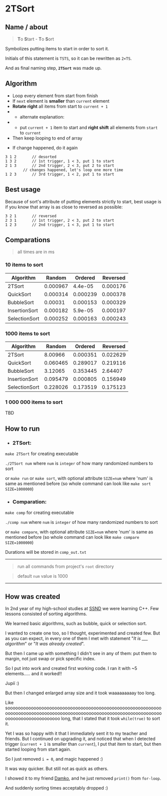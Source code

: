 # 2TSort

## Name / about
> **T**o **S**tart - **T**o **S**ort

Symbolizes putting items to start in order to sort it.

Initials of this statement is `TSTS`, so it can be rewritten as `2×TS`.

And as final naming step, **`2TSort`** was made up.

## Algorithm
- Loop every element from start from finish
- If `next` element is **smaller** than `current` element
- **Rotate right** all items from start to `current + 1`
- - alternate explanation: 
- - put `current + 1` item to start and **right shift** all elements from `start` to `current`
- Then keep looping to end of array

>
- If change happened, do it again

```
3 1 2		// desorted
1 3 2		// 1st trigger, 1 < 3, put 1 to start
2 1 3		// 2nd trigger, 2 < 3, put 2 to start
		// changes happened, let's loop one more time
1 2 3		// 3rd trigger, 1 < 2, put 1 to start
```

## Best usage
Because of sort's attribute of putting elements strictly to start,
best usage is if you know that array is as close to reversed as possible:
```
3 2 1		// reversed
2 3 1		// 1st trigger, 2 < 3, put 2 to start
1 2 3		// 2nd trigger, 1 < 3, put 1 to start
```

## Comparations
> all times are in ms

### 10 items to sort

| Algorithm     |   Random |  Ordered | Reversed |
|---------------|----------|----------|----------|
| 2TSort        | 0.000967 |  4.4e-05 | 0.000176 |
| QuickSort     | 0.000314 | 0.000239 | 0.000378 |
| BubbleSort    |  0.00031 | 0.000153 | 0.000329 |
| InsertionSort | 0.000182 |  5.9e-05 | 0.000197 |
| SelectionSort | 0.000252 | 0.000163 | 0.000243 |

### 1000 items to sort

| Algorithm     |   Random |  Ordered | Reversed |
|---------------|----------|----------|----------|
| 2TSort        |  8.00966 | 0.000351 | 0.022629 |
| QuickSort     | 0.060465 | 0.289017 | 0.219116 |
| BubbleSort    |  3.12065 | 0.353445 |  2.64407 |
| InsertionSort | 0.095479 | 0.000805 | 0.156949 |
| SelectionSort | 0.228026 | 0.173519 | 0.175123 |

### 1 000 000 items to sort

TBD

## How to run 

- ### 2TSort:
`make 2TSort` for creating executable

`./2TSort num` where `num` is `integer` of how many randomized numbers to sort

or `make run` or `make sort`, with optional attribute `SIZE=num` where 'num' is same as mentioned before
(so whole command can look like `make sort SIZE=1000000`)

- ### Comparation:

`make comp` for creating executable

`./comp num` where `num` is `integer` of how many randomized numbers to sort

or `make compare`, with optional attribute `SIZE=num` where 'num' is same as mentioned before
(so whole command can look like `make compare SIZE=1000000`)

Durations will be stored in `comp_out.txt`

---

> run all commands from project's `root` directory

> default `num` value is 1000

---


## How was created
In 2nd year of my high-school studies at [SSND](https://it-lyceum.tech/) we were learning C++.
Few lessons consisted of sorting algorithms.

We learned basic algorithms, such as bubble, quick or selection sort.

I wanted to create one too, so I thought, experimented and created few.
But as you can expect, in every one of them I met with statement "*It is ___ algorithm*" or "*It was already created*".

But then I came up with something I didn't see in any of them: put them to margin, not just swap or pick specific index.

So I put into work and created first working code.
I ran it with ~5 elements..... and it worked!!

Jupíí :)

But then I changed enlarged array size and it took waaaaaaaaay too long.

Like soooooooooooooooooooooooooooooooooooooooooooooooooooooooooooooooooooooooooooooooooooooooooooooooooooooooooooooooooooooooooooooooooooooooooooo long, that I stated that it took `while(true)` to sort it.

Yet I was so happy with it that I immediately sent it to my teacher and friends.
But I continued on upgrading it, and noticed that when I detected trigger (`current + 1` is smaller than `current`), I put that item to start, but then started looping from start again.

So I just removed `i = 0`, and magic happened :)

It was way quicker.
But still not as quick as others.

I showed it to my friend [Damko](https://github.com/Damko757), and he just removed `print()` from `for-loop`.

And suddenly sorting times acceptably dropped :)
